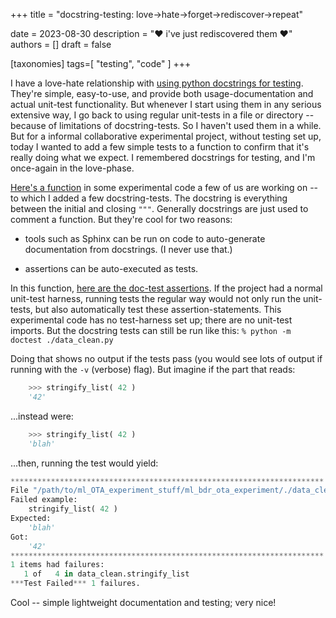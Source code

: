 +++
title = "docstring-testing: love→hate→forget→rediscover→repeat"

date = 2023-08-30
description = "❤️ i've just rediscovered them ❤️"
authors = []
draft = false

[taxonomies]
tags=[ "testing", "code"  ]
+++

I have a love-hate relationship with [using python docstrings for testing](https://realpython.com/python-doctest/). They're simple, easy-to-use, and provide both usage-documentation and actual unit-test functionality. But whenever I start using them in any serious extensive way, I go back to using regular unit-tests in a file or directory -- because of limitations of docstring-tests. So I haven't used them in a while. But for a informal collaborative experimental project, without testing set up, today I wanted to add a few simple tests to a function to confirm that it's really doing what we expect. I remembered docstrings for testing, and I'm once-again in the love-phase.

[Here's a function](https://github.com/Brown-University-Library/ml_bdr_ota_experiment/blob/0a9c4f0fc7a3471736a7344b6e441274bf61d2dd/data_clean.py#L122) in some experimental code a few of us are working on -- to which I added a few docstring-tests. The docstring is everything between the initial and closing `"""`. Generally docstrings are just used to comment a function. But they're cool for two reasons:

- tools such as Sphinx can be run on code to auto-generate documentation from docstrings. (I never use that.)

- assertions can be auto-executed as tests. 

In this function, [here are the doc-test assertions](https://github.com/Brown-University-Library/ml_bdr_ota_experiment/blob/0a9c4f0fc7a3471736a7344b6e441274bf61d2dd/data_clean.py#L127-L134). If the project had a normal unit-test harness, running tests the regular way would not only run the unit-tests, but also automatically test these assertion-statements. This experimental code has no test-harness set up; there are no unit-test imports. But the docstring tests can still be run like this: `% python -m doctest ./data_clean.py`

Doing that shows no output if the tests pass (you would see lots of output if running with the `-v` (verbose) flag). But imagine if the part that reads:

```python
    >>> stringify_list( 42 )
    '42'
```

...instead were:

```python
    >>> stringify_list( 42 )
    'blah'
```

...then, running the test would yield:

```python
**********************************************************************
File "/path/to/ml_OTA_experiment_stuff/ml_bdr_ota_experiment/./data_clean.py", line 133, in data_clean.stringify_list
Failed example:
    stringify_list( 42 )
Expected:
    'blah'
Got:
    '42'
**********************************************************************
1 items had failures:
   1 of   4 in data_clean.stringify_list
***Test Failed*** 1 failures.
```

Cool -- simple lightweight documentation and testing; very nice!
